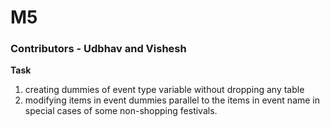 # M5
### Contributors - Udbhav and Vishesh
**Task**
1. creating dummies of event type variable without dropping any table
2. modifying items in event dummies parallel to the items in event name in special cases of some non-shopping festivals.


